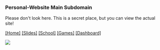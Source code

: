 ### Personal-Website Main Subdomain
Please don't look here. This is a secret place, but you can view the actual site!

[[Home]](https://rustyrhuskey.tk/)
[[Slides]](https://slides.rustyrhuskey.tk/)
[[School]](https://school.rustyrhuskey.tk/)
[[Games]](https://games.rustyrhuskey.tk/)
[[Dashboard]](https://dash.rustyrhuskey.tk/)

<a href="https://wakatime.com"><img src="https://wakatime.com/share/@RHG/5a8a5213-8b0b-4c71-9b7b-88ec08dc8fef.png" /></a>
